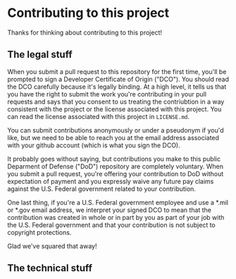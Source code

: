 # Contributing to this project

Thanks for thinking about contributing to this project!

## The legal stuff

When you submit a pull request to this repository for the first time, you'll be prompted to sign a Developer Certificate of Origin ("DCO"). You should read the DCO carefully because it's legally binding. At a high level, it tells us that you have the right to submit the work you're contributing in your pull requests and says that you consent to us treating the contriubtion in a way consistent with the project or the license associated with this project. You can read the license associated with this project in `LICENSE.md`. 

You can submit contributions anonymously or under a pseudonym if you'd like, but we need to be able to reach you at the email address associated with your github account (which is what you sign the DCO). 

It probably goes without saying, but contributions you make to this public Deparment of Defense ("DoD") repository are completely voluntary. When you submit a pull request, you're offering your contribution to DoD without expectation of payment and you expressly waive any future pay claims against the U.S. Federal government related to your contribution. 

One last thing, if you're a U.S. Federal government employee and use a *.mil or *.gov email address, we interpret your signed DCO to mean that the contribution was created in whole or in part by you as part of your job with the U.S. Federal government and that your contribution is not subject to copyright protections.

Glad we've squared that away!

## The technical stuff

